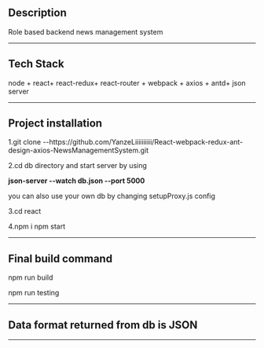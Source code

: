<h2>Description</h2>
<p>Role based backend news management system</p>
<hr>
<h2>Tech Stack</h2>
<p>node + react+ react-redux+ react-router + webpack + axios + antd+ json server</p>
<hr>
<h2>Project installation</h2>
<p>1.git clone --https://github.com/YanzeLiiiiiiiiii/React-webpack-redux-ant-design-axios-NewsManagementSystem.git </p>
<p>2.cd db directory and start server by using <p><b> json-server --watch db.json --port 5000 </b></p> you can also use your own db by changing setupProxy.js config </p>

 
<p>3.cd react </p>
<p>4.npm i  npm start</p>
<hr>
<h2>Final build command </h2>
<p>npm run build </p>
<p>npm run testing</p>
<hr>
<h2>Data format returned from db is JSON </h2>

<hr>
